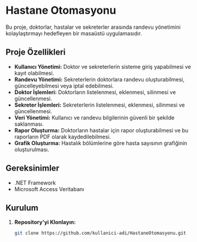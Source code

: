 # Hastane Otomasyonu

Bu proje, doktorlar, hastalar ve sekreterler arasında randevu yönetimini kolaylaştırmayı hedefleyen bir masaüstü uygulamasıdır.

## Proje Özellikleri

- **Kullanıcı Yönetimi:** Doktor ve sekreterlerin sisteme giriş yapabilmesi ve kayıt olabilmesi.
- **Randevu Yönetimi:** Sekreterlerin doktorlara randevu oluşturabilmesi, güncelleyebilmesi veya iptal edebilmesi.
- **Doktor İşlemleri:** Doktorların listelenmesi, eklenmesi, silinmesi ve güncellenmesi.
- **Sekreter İşlemleri:** Sekreterlerin listelenmesi, eklenmesi, silinmesi ve güncellenmesi.
- **Veri Yönetimi:** Kullanıcı ve randevu bilgilerinin güvenli bir şekilde saklanması.
- **Rapor Oluşturma:** Doktorların hastalar için rapor oluşturabilmesi ve bu raporların PDF olarak kaydedilebilmesi.
- **Grafik Oluşturma:** Hastalık bölümlerine göre hasta sayısının grafiğinin oluşturulması.

## Gereksinimler

- .NET Framework
- Microsoft Access Veritabanı

## Kurulum

1. **Repository'yi Klonlayın:**
   ```bash
   git clone https://github.com/kullanici-adi/HastaneOtomasyonu.git
